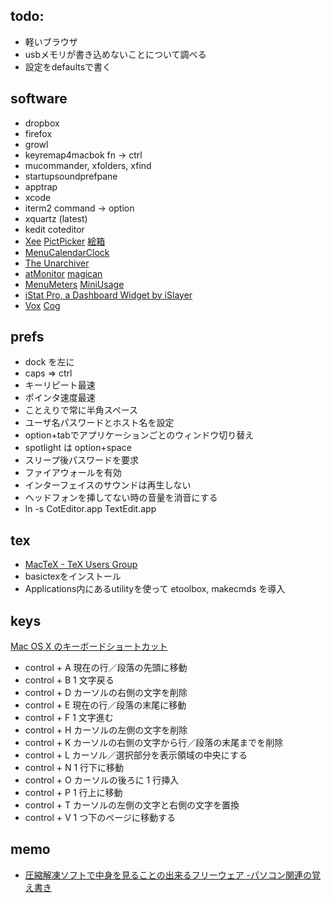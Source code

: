 ## todo:

* 軽いブラウザ
* usbメモリが書き込めないことについて調べる
* 設定をdefaultsで書く

## software

* dropbox
* firefox
* growl
* keyremap4macbok fn -> ctrl
* mucommander, xfolders, xfind
* startupsoundprefpane
* apptrap
* xcode
* iterm2 command -> option
* xquartz (latest)
* kedit coteditor
* [Xee](http://wakaba.c3.cx/s/apps/xee.html)
[PictPicker](http://www.geocities.jp/kwhr0/)
[絵箱](http://nekobooks.com/tools/ebako/)
* [MenuCalendarClock](http://www.objectpark.net/mcc.html)
* [The Unarchiver](http://wakaba.c3.cx/s/apps/unarchiver.html)
* [atMonitor](http://www.atpurpose.com/atMonitor/) [magican](http://www.magicansoft.com/help/magican-monitor.html)
* [MenuMeters](http://www.ragingmenace.com/software/menumeters/index.html) [MiniUsage](http://nsek.net/SYW/software/japanese/miniusage/index.html)
* [iStat Pro, a Dashboard Widget by iSlayer](http://www.islayer.com/apps/istatpro/)
* [Vox](http://voxapp.didgeroo.com/index.html) [Cog](http://cogx.org/)

## prefs

* dock を左に
* caps => ctrl
* キーリピート最速
* ポインタ速度最速
* ことえりで常に半角スペース
* ユーザ名パスワードとホスト名を設定
* option+tabでアプリケーションごとのウィンドウ切り替え
* spotlight は option+space
* スリープ後パスワードを要求
* ファイアウォールを有効
* インターフェイスのサウンドは再生しない
* ヘッドフォンを挿してない時の音量を消音にする
* ln -s CotEditor.app TextEdit.app

## tex

* [MacTeX - TeX Users Group](http://www.tug.org/mactex/)
* basictexをインストール
* Applications内にあるutilityを使って etoolbox, makecmds を導入

## keys

[Mac OS X のキーボードショートカット](http://support.apple.com/kb/HT1343?viewlocale=ja_JP&locale=ja_JP)

* control + A 現在の行／段落の先頭に移動
* control + B 1 文字戻る
* control + D カーソルの右側の文字を削除
* control + E 現在の行／段落の末尾に移動
* control + F 1 文字進む
* control + H カーソルの左側の文字を削除
* control + K カーソルの右側の文字から行／段落の末尾までを削除
* control + L カーソル／選択部分を表示領域の中央にする
* control + N 1 行下に移動
* control + O カーソルの後ろに 1 行挿入
* control + P 1 行上に移動
* control + T カーソルの左側の文字と右側の文字を置換
* control + V 1 つ下のページに移動する

## memo

* [圧縮解凍ソフトで中身を見ることの出来るフリーウェア -パソコン関連の覚え書き](http://oldmacuser.blog75.fc2.com/blog-entry-68.html)
